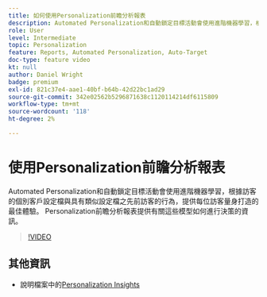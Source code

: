 ```yaml
---
title: 如何使用Personalization前瞻分析報表
description: Automated Personalization和自動鎖定目標活動會使用進階機器學習，根據訪客的個別客戶設定檔與具有類似設定檔之先前訪客的行為，提供每位訪客量身打造的最佳體驗。 Personalization前瞻分析報表提供有關這些模型如何進行決策的資訊。
role: User
level: Intermediate
topic: Personalization
feature: Reports, Automated Personalization, Auto-Target
doc-type: feature video
kt: null
author: Daniel Wright
badge: premium
exl-id: 821c37e4-aae1-40bf-b64b-42d22bc1ad29
source-git-commit: 342e02562b5296871638c1120114214df6115809
workflow-type: tm+mt
source-wordcount: '118'
ht-degree: 2%

---
```


# 使用Personalization前瞻分析報表

Automated Personalization和自動鎖定目標活動會使用進階機器學習，根據訪客的個別客戶設定檔與具有類似設定檔之先前訪客的行為，提供每位訪客量身打造的最佳體驗。 Personalization前瞻分析報表提供有關這些模型如何進行決策的資訊。

>[!VIDEO](https://video.tv.adobe.com/v/25601/?quality=12)

## 其他資訊

* 說明檔案中的[Personalization Insights](https://experienceleague.adobe.com/docs/target/using/reports/insights/personalization-insights-reports.html?lang=en)
